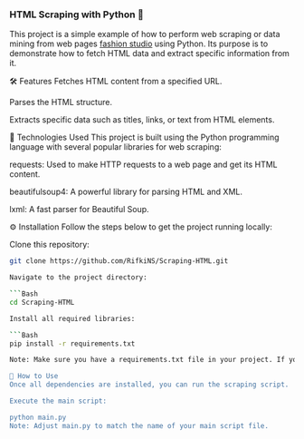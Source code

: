 ### HTML Scraping with Python 🐍 ###
This project is a simple example of how to perform web scraping or data mining from web pages [fashion studio](https://fashion-studio.dicoding.dev) using Python. Its purpose is to demonstrate how to fetch HTML data and extract specific information from it.

🛠️ Features
Fetches HTML content from a specified URL.

Parses the HTML structure.

Extracts specific data such as titles, links, or text from HTML elements.

🚀 Technologies Used
This project is built using the Python programming language with several popular libraries for web scraping:

requests: Used to make HTTP requests to a web page and get its HTML content.

beautifulsoup4: A powerful library for parsing HTML and XML.

lxml: A fast parser for Beautiful Soup.

⚙️ Installation
Follow the steps below to get the project running locally:

Clone this repository:

```Bash
git clone https://github.com/RifkiNS/Scraping-HTML.git

Navigate to the project directory:

```Bash
cd Scraping-HTML

Install all required libraries:

```Bash
pip install -r requirements.txt

Note: Make sure you have a requirements.txt file in your project. If you don't, you can create one by running the command: pip freeze > requirements.txt after installing all the libraries.

📝 How to Use
Once all dependencies are installed, you can run the scraping script.

Execute the main script:

python main.py
Note: Adjust main.py to match the name of your main script file.
